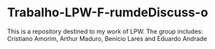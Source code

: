 # Trabalho-LPW-F-rumdeDiscuss-o
This is a repository destined to my work of LPW. The group includes: Cristiano Amorim, Arthur Maduro, Benício Lares and Eduardo Andrade
